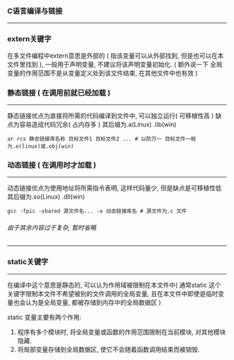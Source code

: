 ### C语言编译与链接

****

### extern关键字 

在多文件编程中extern意思是外部的 ( 指该变量可以从外部找到, 但是也可以在本文件里找到 ), 一般用于声明变量, 不建议将该声明变量初始化. ( 额外说一下 全局变量的作用范围不是从变量定义处到该文件结束, 在其他文件中也有效 ) 

### 静态链接 ( 在调用前就已经加载 )

***

静态链接优点为直接将所需的代码编译到文件中, 可以独立运行( 可移植性高 ) 缺点为容易造成代码冗余( 占内存多 ) 其后缀为.a(Linux) .lib(win)

```shell
ar rcs 静态链接库名称 目标文件1 目标文件2 ... # 以防万一 目标文件一般为.o(linux)或.obj(win)
```

### 动态链接 ( 在调用时才加载 )

***

动态链接优点为使用地址将所需指令表明, 这样代码量少, 但是缺点是可移植性低  其后缀为.so(Linux) .dll(win)

```shell
gcc -fpic -shared 源文件名... -o 动态链接库名 # 源文件为.c 文件
```

###### 由于其余内容过于复杂, 暂时省略

****

### static关键字

***

在编译中这个意思是静态的, 可以认为作用域被限制在本文件中( 通常static 这个关键字限制本文件不希望被别的文件调用的全局变量, 且在本文件中即使是临时变量也会认为是全局变量, 都被存储到内存中的全局数据区 )

static 变量主要有两个作用: 

1. 程序有多个模块时, 将全局变量或函数的作用范围限制在当前模块, 对其他模块隐藏.
2. 将局部变量存储到全局数据区, 使它不会随着函数调用结束而被销毁.
